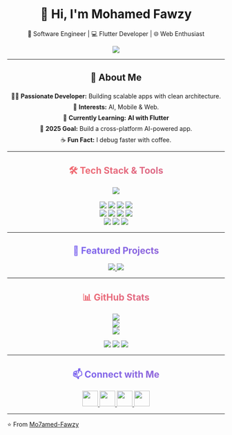 <h1 align="center">👋 Hi, I'm Mohamed Fawzy</h1>

<p align="center">
  🚀 Software Engineer | 💻 Flutter Developer | 🌐 Web Enthusiast
</p>

<p align="center">
  <img src="https://readme-typing-svg.herokuapp.com?color=6C63FF&size=28&lines=Software+Engineer;Flutter+Developer;Web+Enthusiast;Clean+Architecture+Lover" />
</p>

---
<h2 align="center">🌟 About Me</h2>
<p align="center" style="max-width: 700px; line-height: 1.8;">
  👨‍💻 <b>Passionate Developer:</b> Building scalable apps with clean architecture.<br>
  🤖 <b>Interests:</b> AI, Mobile & Web.<br>
  🌱 <b>Currently Learning:</b> <b>AI with Flutter</b><br>
  🎯 <b>2025 Goal:</b> Build a cross-platform AI-powered app.<br>
  ☕ <b>Fun Fact:</b> I debug faster with coffee.
</p>

---

<h2 align="center" style="background: linear-gradient(270deg, #FF6C63, #6C63FF, #FF6C63); background-size: 600% 600%; -webkit-background-clip: text; color: transparent; animation: gradient 8s ease infinite;">🛠️ Tech Stack & Tools</h2>
<p align="center">
  <img src="https://skillicons.dev/icons?i=html,css,js,bootstrap,nodejs,express,mongodb,firebase,supabase,flutter,dart,git,github,figma,xd,vscode,androidstudio" /><br><br>
  
  <span style="transition: transform 0.3s;">
    <img src="https://img.shields.io/badge/Nodemon-76D04B?style=for-the-badge&logo=nodemon&logoColor=white" onmouseover="this.style.transform='scale(1.2)'" onmouseout="this.style.transform='scale(1)'" />
    <img src="https://img.shields.io/badge/API-0096D6?style=for-the-badge&logo=fastapi&logoColor=white" onmouseover="this.style.transform='scale(1.2)'" onmouseout="this.style.transform='scale(1)'" />
    <img src="https://img.shields.io/badge/StateMgmt-6C63FF?style=for-the-badge&logo=flutter&logoColor=white" onmouseover="this.style.transform='scale(1.2)'" onmouseout="this.style.transform='scale(1)'" />
    <img src="https://img.shields.io/badge/Provider-4285F4?style=for-the-badge&logo=flutter&logoColor=white" onmouseover="this.style.transform='scale(1.2)'" onmouseout="this.style.transform='scale(1)'" /><br>
    <img src="https://img.shields.io/badge/Bloc-FFCA28?style=for-the-badge&logo=flutter&logoColor=black" onmouseover="this.style.transform='scale(1.2)'" onmouseout="this.style.transform='scale(1)'" />
    <img src="https://img.shields.io/badge/Riverpod-0FA958?style=for-the-badge&logo=flutter&logoColor=white" onmouseover="this.style.transform='scale(1.2)'" onmouseout="this.style.transform='scale(1)'" />
    <img src="https://img.shields.io/badge/Hive-F6C915?style=for-the-badge&logo=hive&logoColor=black" onmouseover="this.style.transform='scale(1.2)'" onmouseout="this.style.transform='scale(1)'" />
    <img src="https://img.shields.io/badge/SharedPrefs-4285F4?style=for-the-badge&logo=google&logoColor=white" onmouseover="this.style.transform='scale(1.2)'" onmouseout="this.style.transform='scale(1)'" /><br>
    <img src="https://img.shields.io/badge/HydratedBloc-FF5722?style=for-the-badge&logo=flutter&logoColor=white" onmouseover="this.style.transform='scale(1.2)'" onmouseout="this.style.transform='scale(1)'" />
    <img src="https://img.shields.io/badge/CleanArch-2C2C2C?style=for-the-badge&logo=arch-linux&logoColor=white" onmouseover="this.style.transform='scale(1.2)'" onmouseout="this.style.transform='scale(1)'" />
    <img src="https://img.shields.io/badge/MVVM-9C27B0?style=for-the-badge&logo=flutter&logoColor=white" onmouseover="this.style.transform='scale(1.2)'" onmouseout="this.style.transform='scale(1)'" />
  </span>
</p>

---

<h2 align="center" style="background: linear-gradient(270deg, #6C63FF, #FF6C63, #6C63FF); background-size: 600% 600%; -webkit-background-clip: text; color: transparent; animation: gradient 8s ease infinite;">🚀 Featured Projects</h2>
<p align="center">
  <a href="https://github.com/Mo7amed-Fawzy/ai-movie-app">
    <img src="https://github-readme-stats.vercel.app/api/pin/?username=Mo7amed-Fawzy&repo=ai-movie-app&theme=tokyonight" />
  </a>
  <a href="https://github.com/Mo7amed-Fawzy/chat-app">
    <img src="https://github-readme-stats.vercel.app/api/pin/?username=Mo7amed-Fawzy&repo=chat-app&theme=tokyonight" />
  </a>
</p>

---

<h2 align="center" style="background: linear-gradient(270deg, #FF6C63, #6C63FF, #FF6C63); background-size: 600% 600%; -webkit-background-clip: text; color: transparent; animation: gradient 8s ease infinite;">📊 GitHub Stats</h2>
<p align="center">
  <img src="https://github-readme-stats.vercel.app/api?username=Mo7amed-Fawzy&show_icons=true&theme=tokyonight&hide_border=true" /><br>
  <img src="https://github-readme-streak-stats.herokuapp.com?user=Mo7amed-Fawzy&theme=tokyonight&hide_border=true" /><br>
  <img src="https://github-readme-activity-graph.vercel.app/graph?username=Mo7amed-Fawzy&theme=tokyo-night" />
</p>

<p align="center">
  <img src="https://img.shields.io/github/followers/Mo7amed-Fawzy?label=Followers&style=for-the-badge&logo=github" />
  <img src="https://img.shields.io/github/stars/Mo7amed-Fawzy?label=Stars&style=for-the-badge&logo=github" />
  <img src="https://komarev.com/ghpvc/?username=Mo7amed-Fawzy&style=for-the-badge&color=blue" />
</p>

---

<h2 align="center" style="background: linear-gradient(270deg, #6C63FF, #FF6C63, #6C63FF); background-size: 600% 600%; -webkit-background-clip: text; color: transparent; animation: gradient 8s ease infinite;">📫 Connect with Me</h2>
<p align="center">
  <a href="https://discord.gg/yourserver" target="_blank">
    <img src="https://skillicons.dev/icons?i=discord" width="36" onmouseover="this.style.transform='scale(1.3)'" onmouseout="this.style.transform='scale(1)'" />
  </a>
  <a href="https://www.linkedin.com/in/mohamed-fawzy-721176268" target="_blank">
    <img src="https://skillicons.dev/icons?i=linkedin" width="36" onmouseover="this.style.transform='scale(1.3)'" onmouseout="this.style.transform='scale(1)'" />
  </a>
  <a href="mailto:m07amed1st@gmail.com">
    <img src="https://skillicons.dev/icons?i=gmail" width="36" onmouseover="this.style.transform='scale(1.3)'" onmouseout="this.style.transform='scale(1)'" />
  </a>
  <a href="https://trello.com/u/m07amedfawzy/boards" target="_blank">
    <img src="https://img.icons8.com/color/48/000000/trello.png" width="36" onmouseover="this.style.transform='scale(1.3)'" onmouseout="this.style.transform='scale(1)'" />
  </a>
</p>

---

⭐️ From [Mo7amed-Fawzy](https://github.com/Mo7amed-Fawzy)


